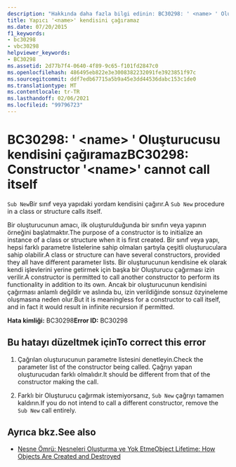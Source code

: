 ```yaml
---
description: "Hakkında daha fazla bilgi edinin: BC30298: ' <name> ' Oluşturucusu kendisini çağıramaz"
title: Yapıcı '<name>' kendisini çağıramaz
ms.date: 07/20/2015
f1_keywords:
- bc30298
- vbc30298
helpviewer_keywords:
- BC30298
ms.assetid: 2d77b7f4-0640-4f89-9c65-f101fd2847c0
ms.openlocfilehash: 486495eb822e3e3008382232091fe3923851f97c
ms.sourcegitcommit: ddf7edb67715a5b9a45e3dd44536dabc153c1de0
ms.translationtype: MT
ms.contentlocale: tr-TR
ms.lasthandoff: 02/06/2021
ms.locfileid: "99796723"
---
```

# <a name="bc30298-constructor-name-cannot-call-itself"></a><span data-ttu-id="1c694-103">BC30298: ' \<name> ' Oluşturucusu kendisini çağıramaz</span><span class="sxs-lookup"><span data-stu-id="1c694-103">BC30298: Constructor '\<name>' cannot call itself</span></span>

<span data-ttu-id="1c694-104">`Sub New`Bir sınıf veya yapıdaki yordam kendisini çağırır.</span><span class="sxs-lookup"><span data-stu-id="1c694-104">A `Sub New` procedure in a class or structure calls itself.</span></span>

 <span data-ttu-id="1c694-105">Bir oluşturucunun amacı, ilk oluşturulduğunda bir sınıfın veya yapının örneğini başlatmaktır.</span><span class="sxs-lookup"><span data-stu-id="1c694-105">The purpose of a constructor is to initialize an instance of a class or structure when it is first created.</span></span> <span data-ttu-id="1c694-106">Bir sınıf veya yapı, hepsi farklı parametre listelerine sahip olmaları şartıyla çeşitli oluşturuculara sahip olabilir.</span><span class="sxs-lookup"><span data-stu-id="1c694-106">A class or structure can have several constructors, provided they all have different parameter lists.</span></span> <span data-ttu-id="1c694-107">Bir oluşturucunun kendisine ek olarak kendi işlevlerini yerine getirmek için başka bir Oluşturucu çağırması izin verilir.</span><span class="sxs-lookup"><span data-stu-id="1c694-107">A constructor is permitted to call another constructor to perform its functionality in addition to its own.</span></span> <span data-ttu-id="1c694-108">Ancak bir oluşturucunun kendisini çağırması anlamlı değildir ve aslında bu, izin verildiğinde sonsuz özyineleme oluşmasına neden olur.</span><span class="sxs-lookup"><span data-stu-id="1c694-108">But it is meaningless for a constructor to call itself, and in fact it would result in infinite recursion if permitted.</span></span>

 <span data-ttu-id="1c694-109">**Hata kimliği:** BC30298</span><span class="sxs-lookup"><span data-stu-id="1c694-109">**Error ID:** BC30298</span></span>

## <a name="to-correct-this-error"></a><span data-ttu-id="1c694-110">Bu hatayı düzeltmek için</span><span class="sxs-lookup"><span data-stu-id="1c694-110">To correct this error</span></span>

1. <span data-ttu-id="1c694-111">Çağrılan oluşturucunun parametre listesini denetleyin.</span><span class="sxs-lookup"><span data-stu-id="1c694-111">Check the parameter list of the constructor being called.</span></span> <span data-ttu-id="1c694-112">Çağrıyı yapan oluşturucudan farklı olmalıdır.</span><span class="sxs-lookup"><span data-stu-id="1c694-112">It should be different from that of the constructor making the call.</span></span>

2. <span data-ttu-id="1c694-113">Farklı bir Oluşturucu çağırmak istemiyorsanız, `Sub New` çağrıyı tamamen kaldırın.</span><span class="sxs-lookup"><span data-stu-id="1c694-113">If you do not intend to call a different constructor, remove the `Sub New` call entirely.</span></span>

## <a name="see-also"></a><span data-ttu-id="1c694-114">Ayrıca bkz.</span><span class="sxs-lookup"><span data-stu-id="1c694-114">See also</span></span>

- [<span data-ttu-id="1c694-115">Nesne Ömrü: Nesneleri Oluşturma ve Yok Etme</span><span class="sxs-lookup"><span data-stu-id="1c694-115">Object Lifetime: How Objects Are Created and Destroyed</span></span>](../../programming-guide/language-features/objects-and-classes/object-lifetime-how-objects-are-created-and-destroyed.md)
